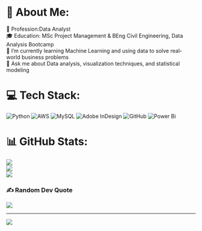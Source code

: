 # 💫 About Me:
💼 Profession:Data Analyst<br>🎓 Education: MSc Project Management & BEng Civil Engineering, Data Analysis Bootcamp<br>🌱 I’m currently learning  Machine Learning and using data to solve real-world business problems<br>💬 Ask me about Data analysis, visualization techniques, and statistical modeling


# 💻 Tech Stack:
![Python](https://img.shields.io/badge/python-3670A0?style=for-the-badge&logo=python&logoColor=ffdd54) ![AWS](https://img.shields.io/badge/AWS-%23FF9900.svg?style=for-the-badge&logo=amazon-aws&logoColor=white) ![MySQL](https://img.shields.io/badge/mysql-4479A1.svg?style=for-the-badge&logo=mysql&logoColor=white) ![Adobe InDesign](https://img.shields.io/badge/Adobe%20InDesign-49021F?style=for-the-badge&logo=adobeindesign&logoColor=FF3366) ![GitHub](https://img.shields.io/badge/github-%23121011.svg?style=for-the-badge&logo=github&logoColor=white) ![Power Bi](https://img.shields.io/badge/power_bi-F2C811?style=for-the-badge&logo=powerbi&logoColor=black)
# 📊 GitHub Stats:
![](https://github-readme-stats.vercel.app/api?username=mn589&theme=dark&hide_border=false&include_all_commits=false&count_private=false)<br/>
![](https://github-readme-streak-stats.herokuapp.com/?user=mn589&theme=dark&hide_border=false)<br/>
![](https://github-readme-stats.vercel.app/api/top-langs/?username=mn589&theme=dark&hide_border=false&include_all_commits=false&count_private=false&layout=compact)

### ✍️ Random Dev Quote
![](https://quotes-github-readme.vercel.app/api?type=horizontal&theme=radical)

---
[![](https://visitcount.itsvg.in/api?id=mn589&icon=0&color=0)](https://visitcount.itsvg.in)

<!-- Proudly created with GPRM ( https://gprm.itsvg.in ) -->
